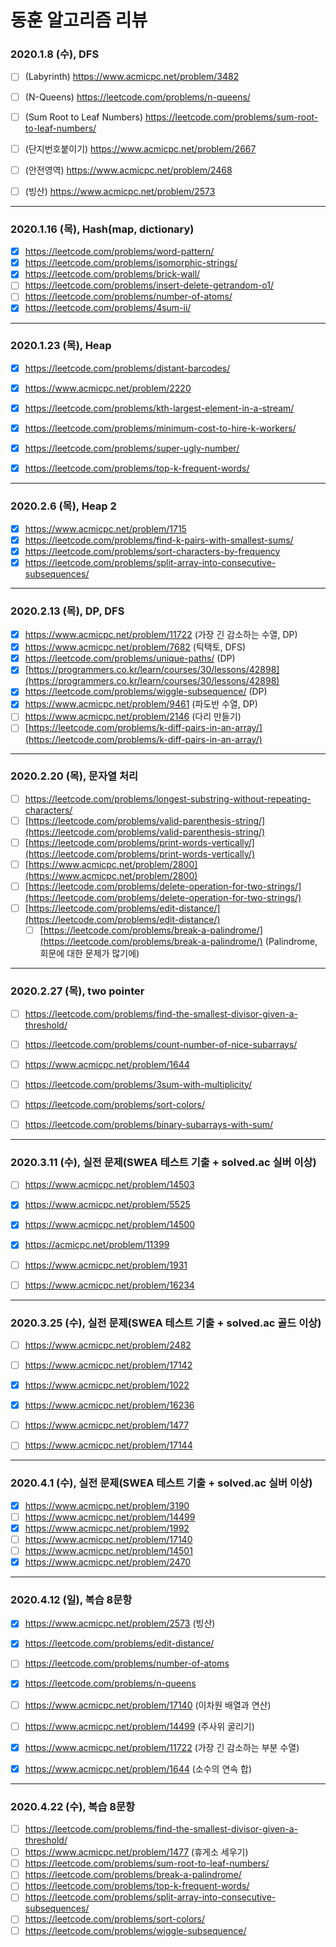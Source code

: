 # 동훈 알고리즘 리뷰


### 2020.1.8 (수), DFS
- [ ] (Labyrinth) https://www.acmicpc.net/problem/3482
- [ ] (N-Queens) https://leetcode.com/problems/n-queens/
- [ ] (Sum Root to Leaf Numbers) https://leetcode.com/problems/sum-root-to-leaf-numbers/
- [ ] (단지번호붙이기) https://www.acmicpc.net/problem/2667
- [ ] (안전영역) https://www.acmicpc.net/problem/2468
- [ ] (빙산) https://www.acmicpc.net/problem/2573


---
### 2020.1.16 (목), Hash(map, dictionary)
- [x] https://leetcode.com/problems/word-pattern/
- [x] https://leetcode.com/problems/isomorphic-strings/
- [x] https://leetcode.com/problems/brick-wall/
- [ ]  https://leetcode.com/problems/insert-delete-getrandom-o1/
- [ ]  https://leetcode.com/problems/number-of-atoms/
- [x] https://leetcode.com/problems/4sum-ii/

---
### 2020.1.23 (목), Heap
- [x] https://leetcode.com/problems/distant-barcodes/
- [x]  https://www.acmicpc.net/problem/2220
- [x] https://leetcode.com/problems/kth-largest-element-in-a-stream/
- [x] https://leetcode.com/problems/minimum-cost-to-hire-k-workers/
- [x] https://leetcode.com/problems/super-ugly-number/
- [x] https://leetcode.com/problems/top-k-frequent-words/


---
### 2020.2.6 (목), Heap 2
- [x] https://www.acmicpc.net/problem/1715
- [x]  https://leetcode.com/problems/find-k-pairs-with-smallest-sums/
- [x] https://leetcode.com/problems/sort-characters-by-frequency
- [x] https://leetcode.com/problems/split-array-into-consecutive-subsequences/
---
### 2020.2.13 (목), DP, DFS
- [x] https://www.acmicpc.net/problem/11722 (가장 긴 감소하는 수열, DP)
- [x] https://www.acmicpc.net/problem/7682 (틱택토, DFS)  
- [x]  https://leetcode.com/problems/unique-paths/ (DP)
  - [x] [https://programmers.co.kr/learn/courses/30/lessons/42898](https://programmers.co.kr/learn/courses/30/lessons/42898)
- [x] https://leetcode.com/problems/wiggle-subsequence/ (DP)
- [x] https://www.acmicpc.net/problem/9461 (파도반 수열, DP)
- [ ] https://www.acmicpc.net/problem/2146 (다리 만들기)
- [ ] [https://leetcode.com/problems/k-diff-pairs-in-an-array/](https://leetcode.com/problems/k-diff-pairs-in-an-array/)

---
### 2020.2.20 (목), 문자열 처리
- [ ] https://leetcode.com/problems/longest-substring-without-repeating-characters/
- [ ] [https://leetcode.com/problems/valid-parenthesis-string/](https://leetcode.com/problems/valid-parenthesis-string/)
- [ ] [https://leetcode.com/problems/print-words-vertically/](https://leetcode.com/problems/print-words-vertically/)
- [ ] [https://www.acmicpc.net/problem/2800](https://www.acmicpc.net/problem/2800)
- [ ] [https://leetcode.com/problems/delete-operation-for-two-strings/](https://leetcode.com/problems/delete-operation-for-two-strings/)
- [ ] [https://leetcode.com/problems/edit-distance/](https://leetcode.com/problems/edit-distance/)
  - [ ] [https://leetcode.com/problems/break-a-palindrome/](https://leetcode.com/problems/break-a-palindrome/) (Palindrome, 회문에 대한 문제가 많기에)

---
### 2020.2.27 (목), two pointer
- [ ] https://leetcode.com/problems/find-the-smallest-divisor-given-a-threshold/
- [ ] https://leetcode.com/problems/count-number-of-nice-subarrays/
- [ ] https://www.acmicpc.net/problem/1644
- [ ] https://leetcode.com/problems/3sum-with-multiplicity/
- [ ] https://leetcode.com/problems/sort-colors/
- [ ] https://leetcode.com/problems/binary-subarrays-with-sum/



---
### 2020.3.11 (수), 실전 문제(SWEA 테스트 기출 + solved.ac 실버 이상)

- [ ] https://www.acmicpc.net/problem/14503
- [x] https://www.acmicpc.net/problem/5525
- [x] https://www.acmicpc.net/problem/14500
- [x] https://acmicpc.net/problem/11399
- [ ] https://www.acmicpc.net/problem/1931
- [ ] https://www.acmicpc.net/problem/16234


---
### 2020.3.25 (수), 실전 문제(SWEA 테스트 기출 + solved.ac 골드 이상)

- [ ] https://www.acmicpc.net/problem/2482
- [ ] https://www.acmicpc.net/problem/17142
- [x] https://www.acmicpc.net/problem/1022
- [x] https://www.acmicpc.net/problem/16236
- [ ] https://www.acmicpc.net/problem/1477
- [ ] https://www.acmicpc.net/problem/17144


---
### 2020.4.1 (수), 실전 문제(SWEA 테스트 기출 + solved.ac 실버 이상)

- [x] https://www.acmicpc.net/problem/3190
- [ ] https://www.acmicpc.net/problem/14499
- [x] https://www.acmicpc.net/problem/1992
- [ ] https://www.acmicpc.net/problem/17140
- [ ] https://www.acmicpc.net/problem/14501
- [x] https://www.acmicpc.net/problem/2470

---

### 2020.4.12 (일), 복습 8문항

- [x] https://www.acmicpc.net/problem/2573 (빙산)
- [x] https://leetcode.com/problems/edit-distance/
- [ ] https://leetcode.com/problems/number-of-atoms
- [x] https://leetcode.com/problems/n-queens
- [ ] https://www.acmicpc.net/problem/17140 (이차원 배열과 연산)
- [ ] https://www.acmicpc.net/problem/14499 (주사위 굴리기)
- [x] https://www.acmicpc.net/problem/11722 (가장 긴 감소하는 부분 수열)
- [x] https://www.acmicpc.net/problem/1644 (소수의 연속 합)


---
### 2020.4.22 (수), 복습 8문항

- [ ] https://leetcode.com/problems/find-the-smallest-divisor-given-a-threshold/
- [ ] https://www.acmicpc.net/problem/1477 (휴게소 세우기)
- [ ] https://leetcode.com/problems/sum-root-to-leaf-numbers/
- [ ] https://leetcode.com/problems/break-a-palindrome/
- [ ] https://leetcode.com/problems/top-k-frequent-words/
- [ ] https://leetcode.com/problems/split-array-into-consecutive-subsequences/
- [ ] https://leetcode.com/problems/sort-colors/
- [ ] https://leetcode.com/problems/wiggle-subsequence/
